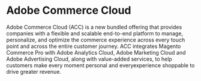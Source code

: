 # Adobe Commerce Cloud

Adobe Commerce Cloud (ACC) is a new bundled offering that provides companies with a flexible and scalable end-to-end platform to manage, personalize, and optimize the commerce experience across every touch point and across the entire customer journey. ACC integrates Magento Commerce Pro with Adobe Analytics Cloud, Adobe Marketing Cloud and Adobe Advertising Cloud, along with value-added services, to help customers make every moment personal and everyexperience shoppable to drive greater revenue.
